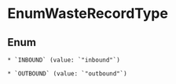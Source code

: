
# EnumWasteRecordType

## Enum


    * `INBOUND` (value: `"inbound"`)

    * `OUTBOUND` (value: `"outbound"`)



